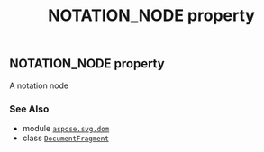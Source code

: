 ﻿---
title: NOTATION_NODE property
second_title: Aspose.SVG for Python via .NET API References
description: 
type: docs
weight: 300
url: /python-net/aspose.svg.dom/documentfragment/notation_node/
is_root: false
---

## NOTATION_NODE property


A notation node

### See Also
* module [`aspose.svg.dom`](../../)
* class [`DocumentFragment`](/svg/python-net/aspose.svg.dom/documentfragment)
